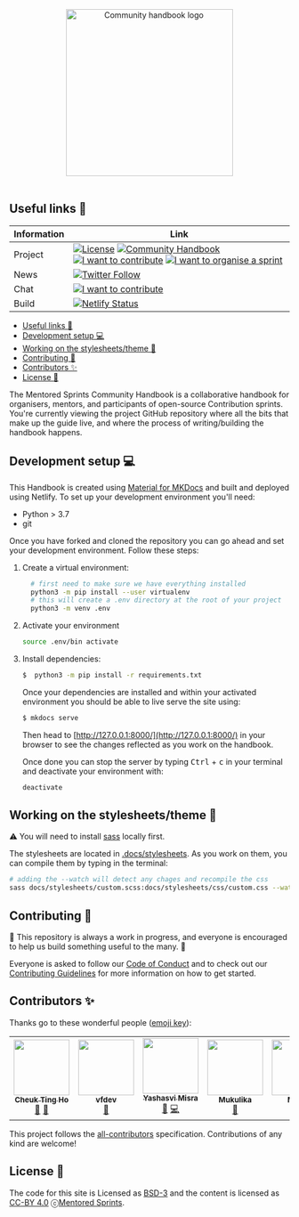 <div align="center">
 <img alt="Community handbook logo" src="./assets/logos/community_handbook_lilac.png" width="300" />
</div>
<br>

## Useful links 🔗

Information | Link |
---------|----------|
Project | [![License](https://img.shields.io/badge/License-BSD%203--Clause-gray.svg?colorA=2D2A56&colorB=7A76C2&style=flat.svg)](https://opensource.org/licenses/BSD-3-Clause) [![Community Handbook](https://img.shields.io/badge/📖%20Read-the%20community%20handbook-gray.svg?colorA=2D2A56&colorB=5936D9&style=flat.svg)](https://mentored-sprints.netlify.app/) [![I want to contribute](https://img.shields.io/badge/⚡️-I%20want%20to%20contribute-gray.svg?colorA=2D2A56&colorB=5936D9&style=flat.svg)](https://github.com/pycon-mentored-sprints/community-handbook/blob/main/CONTRIBUTING.md) [![I want to organise a sprint](https://img.shields.io/badge/💻-I%20want%20to%20run%20a%20sprint-gray.svg?colorA=2D2A56&colorB=F24484&style=flat.svg)](https://www.mentored-sprints.dev/getstarted/) |
News | [![Twitter Follow](https://img.shields.io/twitter/follow/mentoredsprints?style=social)](https://twitter.com/mentoredsprints) |
Chat | [![I want to contribute](https://img.shields.io/badge/💬%20Chat-on%20Discord-gray.svg?colorA=2D2A56&colorB=0396A6&style=flat.svg)](https://mentored-sprints.netlify.app/) |
Build | [![Netlify Status](https://api.netlify.com/api/v1/badges/a346e877-a9e6-4cb8-a56b-22b791a3c734/deploy-status)](https://app.netlify.com/sites/mentored-sprints/deploys) |

- [Useful links 🔗](#useful-links-)
- [Development setup 💻](#development-setup-)
- [Working on the stylesheets/theme 🎨](#working-on-the-stylesheetstheme-)
- [Contributing 🤝](#contributing-)
- [Contributors ✨](#contributors-)
- [License 📄](#license-)

The Mentored Sprints Community Handbook is a collaborative handbook for organisers, mentors, and participants of open-source Contribution sprints.  You're currently viewing the project GitHub repository where all the bits that make up the guide live, and where the process of writing/building the handbook happens.

## Development setup 💻

This Handbook is created using [Material for MKDocs](https://squidfunk.github.io/mkdocs-material/) and built and deployed using Netlify.
To set up your development environment you'll need:

- Python > 3.7
- git

Once you have forked and cloned the repository you can go ahead and set your development environment. Follow these steps:

1. Create a virtual environment:

   ```sh
     # first need to make sure we have everything installed
     python3 -m pip install --user virtualenv
     # this will create a .env directory at the root of your project
     python3 -m venv .env
   ```

2. Activate your environment

   ```bash
   source .env/bin activate
   ```

3. Install dependencies:

   ```sh
   $  python3 -m pip install -r requirements.txt
   ```

   Once your dependencies are installed and within your activated environment you should be able to live serve the site using:

   ```sh
   $ mkdocs serve
   ```

   Then head to [http://127.0.0.1:8000/](http://127.0.0.1:8000/) in your browser to see the changes reflected as you work on the handbook.

   Once done you can stop the server by typing <kbd>Ctrl</kbd> + <kbd>c</kbd> in your terminal and deactivate your environment with:

   ```sh
   deactivate
   ```

## Working on the stylesheets/theme 🎨

:warning: You will need to install [sass](https://sass-lang.com/) locally first.

The stylesheets are located in [.docs/stylesheets](.docs/stylesheets). As you work on them, you can compile them by typing in the terminal:

```sh
# adding the --watch will detect any chages and recompile the css
sass docs/stylesheets/custom.scss:docs/stylesheets/css/custom.css --watch
```

## Contributing 🤝

:construction: This repository is always a work in progress, and everyone is encouraged to help us build something useful to the many. :construction:

Everyone is asked to follow our [Code of Conduct](https://mentored-sprints.dev/code-conduct/code-conduct/) and to check out our [Contributing Guidelines](./CONTRIBUTING.md) for more information on how to get started.

## Contributors ✨

Thanks go to these wonderful people ([emoji key](https://allcontributors.org/docs/en/emoji-key)):

<!-- ALL-CONTRIBUTORS-LIST:START - Do not remove or modify this section -->
<!-- prettier-ignore-start -->
<!-- markdownlint-disable -->
<table>
  <tr>
    <td align="center"><a href="http://cheuk.dev"><img src="https://avatars1.githubusercontent.com/u/28761465?v=4?s=100" width="100px;" alt=""/><br /><sub><b>Cheuk Ting Ho</b></sub></a><br /><a href="https://github.com/pycon-mentored-sprints/community-handbook/commits?author=Cheukting" title="Documentation">📖</a> <a href="#ideas-Cheukting" title="Ideas, Planning, & Feedback">🤔</a></td>
    <td align="center"><a href="https://github.com/vfdev-5"><img src="https://avatars0.githubusercontent.com/u/2459423?v=4?s=100" width="100px;" alt=""/><br /><sub><b>vfdev</b></sub></a><br /><a href="https://github.com/pycon-mentored-sprints/community-handbook/issues?q=author%3Avfdev-5" title="Bug reports">🐛</a></td>
    <td align="center"><a href="https://www.linkedin.com/in/yashasvi-misra-094511165/"><img src="https://avatars.githubusercontent.com/u/54177363?v=4?s=100" width="100px;" alt=""/><br /><sub><b>Yashasvi Misra</b></sub></a><br /><a href="#projectManagement-yashasvimisra2798" title="Project Management">📆</a> <a href="https://github.com/pycon-mentored-sprints/community-handbook/commits?author=yashasvimisra2798" title="Code">💻</a></td>
    <td align="center"><a href="https://mukulikapahari.medium.com"><img src="https://avatars.githubusercontent.com/u/60316606?v=4?s=100" width="100px;" alt=""/><br /><sub><b>Mukulika</b></sub></a><br /><a href="#maintenance-Mukulikaa" title="Maintenance">🚧</a></td>
    <td align="center"><a href="https://github.com/MeekaElla"><img src="https://avatars.githubusercontent.com/u/80059832?v=4?s=100" width="100px;" alt=""/><br /><sub><b>Meeka</b></sub></a><br /><a href="#maintenance-MeekaElla" title="Maintenance">🚧</a></td>
    <td align="center"><a href="http://trangology.github.io"><img src="https://avatars.githubusercontent.com/u/37827647?v=4?s=100" width="100px;" alt=""/><br /><sub><b>trangology</b></sub></a><br /><a href="https://github.com/pycon-mentored-sprints/community-handbook/commits?author=trangology" title="Code">💻</a></td>
    <td align="center"><a href="https://github.com/anitatea"><img src="https://avatars.githubusercontent.com/u/22034445?v=4?s=100" width="100px;" alt=""/><br /><sub><b>Anita Tran</b></sub></a><br /><a href="https://github.com/pycon-mentored-sprints/community-handbook/commits?author=anitatea" title="Code">💻</a></td>
  </tr>
</table>

<!-- markdownlint-restore -->
<!-- prettier-ignore-end -->

<!-- ALL-CONTRIBUTORS-LIST:END -->

This project follows the [all-contributors](https://github.com/all-contributors/all-contributors) specification. Contributions of any kind are welcome!

## License 📄

The code for this site is Licensed as [BSD-3](https://opensource.org/licenses/BSD-3-Clause) and the content is licensed as
[CC-BY 4.0](http://creativecommons.org/licenses/by/4.0/) ⓒ[Mentored Sprints][MS-website].

<!-- Links -->
[MS-website]: https://mentored-sprints.dev
[community-handbook-repo]: https://github.com/pycon-mentored-sprints/community-handbook
